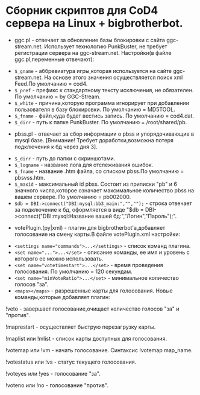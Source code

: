 # Сборник скриптов для CoD4 сервера на Linux + bigbrotherbot.
* ggc.pl - отвечает за обновление базы блокировки с сайта ggc-stream.net. Использует технологию PunkBuster, не требует регистрации сервера на ggc-stream.net.
Настройки(в файле ggc.pl,переменные отвечают):
 - `$_gname` - аббревиатура игры,которая используется на сайте ggc-stream.net. На основе этого значения осуществляется поиск xml Feed.По умолчанию = cod4.
 - `$_pref` - префикс к стандартному тексту исключения, не обязателен. По умолчанию = by GGC-Stream.
 - `$_white` - причина,которую программа игнорирует при добавлении пользователя в базу блокировки. По умолчанию = MD5TOOL.
 - `$_fname` - файл,куда будет вестись запись. По умолчанию = cod4.dat.
 - `$_dirr` - путь к папке PunkBuster. По умолчанию = /root/shared/pb.
* pbss.pl - отвечает за сбор информации о pbss и упорядочивающие в mysql базе.
[Внимание! Требует доработки,возможна потеря подключения к бд через дня 3].
 - `$_dirr` - путь до папки с скриншотами.
 - `$_logname` - название лога для отслеживания ошибок.
 - `$_fname` - название .htm файла, со списком pbss.По умолчанию = pbsvss.htm.
 - `$_maxid` - максимальный id pbss. Состоит из приписки "pb" и 6 значного числа,которое означает максимальное количество pbss на вашем сервере. По умолчанию = pb002000.
 - `$db = DBI->connect("DBI:mysql:bb3_main:","","");` - строка отвечает за подключение к бд, оформляется в виде "$db = DBI->connect("DBI:mysql:Название вашей бд:","Логин","Пароль");".
* votePlugin.(py|xml) - плагин для bigbrotherbot'a,добавляет голосование на смену карты.В файле votePlugin.xml настройки:
 - `<settings name="commands">...</settings>` - список команд плагина.
  - `<set name="...">...</set>` - описание команды, ее имя и уровень с которого ее можно использовать.
 - `<set name="votetimestart">...</set>` - время проведения голосования. По умолчанию = 120 секундам.
 - `<set name="minVoteRatio">...</set>` - минимальное количество голосов "за".
 - `<maps></maps>` - разрешенные карты для голосования.
Новые команды,которые добавляет плагин:


!veto - завершает голосование,очищает количество голосов "за" и "против".

!maprestart - осуществляет быструю перезагрузку карты.

!maplist или !mlist - список карты доступных для голосования.

!votemap или !vm - начать голосование. Синтаксис !votemap map_name.

!votestatus или !vs - статус текущего голосования.

!voteyes или !yes - голосование "за".

!voteno или !no - голосование "против".

